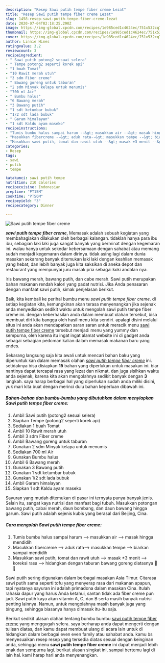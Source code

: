 ```yaml
---
description: "Resep Sawi putih tempe fiber creme Lezat"
title: "Resep Sawi putih tempe fiber creme Lezat"
slug: 1458-resep-sawi-putih-tempe-fiber-creme-lezat
date: 2020-07-04T02:18:25.290Z
image: https://img-global.cpcdn.com/recipes/1e985ced1c4624ec/751x532cq70/sawi-putih-tempe-fiber-creme-foto-resep-utama.jpg
thumbnail: https://img-global.cpcdn.com/recipes/1e985ced1c4624ec/751x532cq70/sawi-putih-tempe-fiber-creme-foto-resep-utama.jpg
cover: https://img-global.cpcdn.com/recipes/1e985ced1c4624ec/751x532cq70/sawi-putih-tempe-fiber-creme-foto-resep-utama.jpg
author: Linnie Hines
ratingvalue: 3.2
reviewcount: 3
recipeingredient:
- " Sawi putih potong2 sesuai selera"
- " Tempe potong2 seperti korek api"
- "1 buah Tomat"
- "10 Rawit merah utuh"
- "3 sdm Fiber creme"
- " Bawang goreng untuk taburan"
- "2 sdm Minyak kelapa untuk menumis"
- "700 ml Air"
- " Bumbu halus"
- "6 Bawang merah"
- "3 Bawang putih"
- "1 sdt ketumbar bubuk"
- "1/2 sdt lada bubuk"
- " Garam himalayan"
- "1 sdt Kaldu ayam maseko"
recipeinstructions:
- "Tumis bumbu halus sampai harum --&gt; masukkan air --&gt; masak hingga mendidih"
- "Masukkan fibercreme --&gt; aduk rata--&gt; masukkan tempe --&gt; biarkan sampai mendidih"
- "Masukkan sawi putih, tomat dan rawit utuh --&gt; masak ±3 menit --&gt; koreksi rasa --&gt; hidangkan dengan taburan bawang goreng diatasnya 🤩🤩"
categories:
- Resep
tags:
- sawi
- putih
- tempe

katakunci: sawi putih tempe 
nutrition: 210 calories
recipecuisine: Indonesian
preptime: "PT15M"
cooktime: "PT56M"
recipeyield: "3"
recipecategory: Dinner

---
```



![Sawi putih tempe fiber creme](https://img-global.cpcdn.com/recipes/1e985ced1c4624ec/751x532cq70/sawi-putih-tempe-fiber-creme-foto-resep-utama.jpg)

<b><i>sawi putih tempe fiber creme</i></b>, Memasak adalah sebuah kegiatan yang membahagiakan dilakukan oleh berbagai kalangan. tidaklah hanya para ibu ibu, sebagian laki laki juga sangat banyak yang berminat dengan kegemaran ini. walau hanya untuk sekedar kebersamaan dengan sahabat atau memang sudah menjadi kegemaran dalam dirinya. tidak asing lagi dalam dunia masakan sekarang banyak ditemukan laki laki dengan keahlian memasak yang hebat, dan lebih banyak juga kita saksikan di aneka depot dan restaurant yang mempunyai juru masak pria sebagai koki andalan nya.

Iris bawang merah, bawang putih, dan cabe merah. Sawi putih merupakan bahan makanan rendah kalori yang padat nutrisi. Jika Anda penasaran dengan manfaat sawi putih, simak penjelasan berikut.

Baik, kita kembali ke perihal bumbu menu <i>sawi putih tempe fiber creme</i>. di setiap kegiatan kita, kemungkinan akan terasa menyenangkan jika sejenak anda menyediakan sedikit waktu untuk mengolah sawi putih tempe fiber creme ini. dengan keberhasilan anda dalam membuat olahan tersebut, bisa membuat diri kita bangga oleh hasil menu kita sendiri. apalagi disini melalui situs ini anda akan mendapatkan saran saran untuk meracik menu <u>sawi putih tempe fiber creme</u> tersebut menjadi menu yang yummy dan sempurna, oleh karena itu ingat ingat alamat website ini di gadget anda sebagai sebagian pedoman kalian dalam memasak makanan baru yang endes.


Sekarang langsung saja kita awali untuk mencari bahan baku yang diperuntuk kan dalam memasak olahan <u><i>sawi putih tempe fiber creme</i></u> ini. setidaknya bisa disiapkan <b>15</b> bahan yang diperlukan untuk masakan ini. biar nantinya dapat tercapai rasa yang lezat dan nikmat. dan juga sisihkan waktu anda sejenak, karena kita akan mengolahnya sedikit banyak dengan <b>3</b> langkah. saya harap berbagai hal yang diperlukan sudah anda miliki disini, yuk mari kita buat dengan merinci dulu bahan keperluan dibawah ini.

<!--inarticleads1-->

##### Bahan-bahan dan bumbu-bumbu yang dibutuhkan dalam menyiapkan Sawi putih tempe fiber creme:

1. Ambil  Sawi putih (potong2 sesuai selera)
1. Siapkan  Tempe (potong2 seperti korek api)
1. Sediakan 1 buah Tomat
1. Ambil 10 Rawit merah utuh
1. Ambil 3 sdm Fiber creme
1. Ambil  Bawang goreng untuk taburan
1. Gunakan 2 sdm Minyak kelapa untuk menumis
1. Sediakan 700 ml Air
1. Gunakan  Bumbu halus
1. Ambil 6 Bawang merah
1. Gunakan 3 Bawang putih
1. Gunakan 1 sdt ketumbar bubuk
1. Gunakan 1/2 sdt lada bubuk
1. Ambil  Garam himalayan
1. Siapkan 1 sdt Kaldu ayam maseko


Sayuran yang mudah ditemukan di pasar ini ternyata punya banyak jenis. Selain itu, sangat kaya nutrisi dan manfaat bagi tubuh. Masukkan potongan bawang putih, cabai merah, daun bombang, dan daun bawang hingga garum. Sawi putih adalah sejenis kubis yang berasal dari Beijing, Cina. 

<!--inarticleads2-->

##### Cara mengolah Sawi putih tempe fiber creme:

1. Tumis bumbu halus sampai harum --&gt; masukkan air --&gt; masak hingga mendidih
1. Masukkan fibercreme --&gt; aduk rata--&gt; masukkan tempe --&gt; biarkan sampai mendidih
1. Masukkan sawi putih, tomat dan rawit utuh --&gt; masak ±3 menit --&gt; koreksi rasa --&gt; hidangkan dengan taburan bawang goreng diatasnya 🤩🤩


Sawi putih sering digunakan dalam berbagai masakan Asia Timur. Citarasa sawi putih sama seperti tofu yang menyerap rasa dari makanan apapun, tapi nyatanya sayuran ini adalah primadona dalam masakan Cina. Itulah rahasia dapur yang harus Anda ketahui, santan tidak ada fiber creme pun jadi. Sawi putih kaya akan vitamin A, C, dan B serta masih banyak nutrisi penting lainnya. Namun, untuk mengolahnya masih banyak juga yang bingung, sehingga biasanya hanya dimasak itu-itu saja. 

Berikut sedikit ulasan olahan tentang bumbu bumbu <u>sawi putih tempe fiber creme</u> yang menggugah selera. saya berharap anda dapat mengerti dengan tulisan diatas, dan kamu dapat membuat ulang di acara lain untuk di hidangkan dalam berbagai even even family atau sahabat anda. kamu bs menyesuaikan resep resep yang tersedia diatas sesuai dengan keinginan anda, sehingga menu <b>sawi putih tempe fiber creme</b> ini dapat menjadi lebih enak dan sempurna lagi. berikut ulasan singkat ini, sampai bertemu lagi di lain hal. kami harap hari anda menyenangkan.
